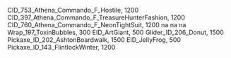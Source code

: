 CID_753_Athena_Commando_F_Hostile, 1200
CID_397_Athena_Commando_F_TreasureHunterFashion, 1200
CID_760_Athena_Commando_F_NeonTightSuit, 1200
na
na
na
Wrap_197_ToxinBubbles, 300
EID_ArtGiant, 500
Glider_ID_206_Donut, 1500
Pickaxe_ID_202_AshtonBoardwalk, 1500
EID_JellyFrog, 500
Pickaxe_ID_143_FlintlockWinter, 1200
